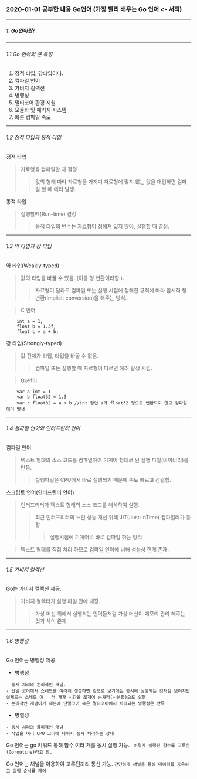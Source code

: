 ### 2020-01-01 공부한 내용 Go언어 (가장 빨리 배우는 Go 언어 <- 서적) 
---

#####  1. Go언어란?
---

######  1.1 Go 언어의 큰 특징

1. 정적 타입, 강타입이다.
2. 컴파일 언어
3. 가비지 컬렉션
4. 병행성
5. 멀티코어 환경 지원
6. 모듈화 및 패키지 시스템
7. 빠른 컴파일 속도

---

###### 1.2 정적 타입과 동적 타입

정적 타입
> 자료형을 컴파일할 때 결정
>
> > 값의 형태 따라 자료형을 가지며 자료형에 맞지 않는 값을 대입하면 컴파일 할 때 에러 발생.

동적 타입
> 실행할때(Run-time) 결정
>
> > 동적 타입의 변수는 자료형이 정해져 있지 않아, 실행할 때 결정.

---

###### 1.3 약 타입과 강 타입

약 타입(Weakly-typed)

> 값의 타입을 바꿀 수 있음.  (이를 형 변환이라함.).
>> 자료형이 달라도 컴파일 또는 실행 시점에 정해진 규칙에 따라 암시적 형 변환(Implicit conversion)을 해주는 방식.
>> 

>C 언어
``` 
	int a = 1;
	float b = 1.3f;
	float c = a + b;
```

강 타입(Strongly-typed)

> 값 전체가 타입, 타입을 바꿀 수 없음.
>
> > 컴파일 또는 실행할 때 자료형이 다르면 에러 발생 시킴.

> Go언어
```
	var a int = 1
	var b float32 = 1.3
	var c float32 = a + b //int 형인 a가 float32 형으로 변환되지 않고 컴파일 에러 발생
```
---

###### 1.4 컴파일 언어와 인터프린터 언어



컴파일 언어 
> 텍스트 형태의 소스 코드를 컴파일하여 기계어 형태로 된 실행 파일(바이너리)를 만듬.
>
> > 실행파일은 CPU에서 바로 실행되기 때문에 속도 빠르고 간결함.

스크립트 언어(인터프린터 언어)
> 인터프리터가 텍스트 형태의 소스 코드를 해석하여 실행.
> > 최근 인터프리터의 느린 성능 개선 위해 JIT(Just-InTime) 컴파일러가 등장
> >
> > > 실행시점에 기계어로 바로 컴파일 하는 방식

> 텍스트 형태를 직접 처리 하므로 컴파일 언어에 비해 성능상 한계 존재.

---

###### 1.5 가비지 컬렉선

Go는 가비지 컬렉션 제공.
>가비지 컬렉터가 실행 파일 안에 내장.
>
>>가상 머신 위에서 실행되는 언어들처럼 가상 머신이 메모리 관리 해주는 것과 차이 존재.

---

###### 1.6 병행성

Go 언어는 병행성 제공.

- 병행성
```
- 동시 처리의 논리적인 개념.
- 단일 코어에서 스레드를 여러개 생성하면 겉으로 보기에는 동시에 실행되는 것처럼 보이지만 실제로는 스레드 여   러 개가 시간을 쪼개어 순차적(시분할)으로 실행
- 논리적인 개념이기 때문에 단일코어 혹은 멀티코어에서 처리되는 병행성은 만족
```
- 병렬성
```
- 동시 처리의 물리적인 개념
- 작업을 여러 CPU 코어에 나눠서 동시 처리하는 상태
```

Go 언어는 go 키워드 통해 함수 여러 개를 동시 실행 가능.
` 이렇게 실행된 함수를 고루틴(Goroutine)라고 함.`

Go 언어는 채널을 이용하여 고루틴끼리 통신 가능.
`간단하게 채널을 통해 데이터를 공유하고 실행 순서를 제어`